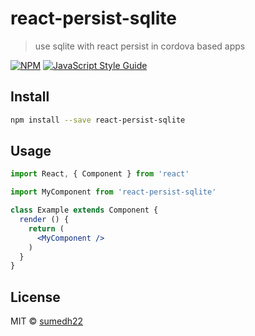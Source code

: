 # react-persist-sqlite

> use sqlite with react persist in cordova based apps

[![NPM](https://img.shields.io/npm/v/react-persist-sqlite.svg)](https://www.npmjs.com/package/react-persist-sqlite) [![JavaScript Style Guide](https://img.shields.io/badge/code_style-standard-brightgreen.svg)](https://standardjs.com)

## Install

```bash
npm install --save react-persist-sqlite
```

## Usage

```jsx
import React, { Component } from 'react'

import MyComponent from 'react-persist-sqlite'

class Example extends Component {
  render () {
    return (
      <MyComponent />
    )
  }
}
```

## License

MIT © [sumedh22](https://github.com/sumedh22)
